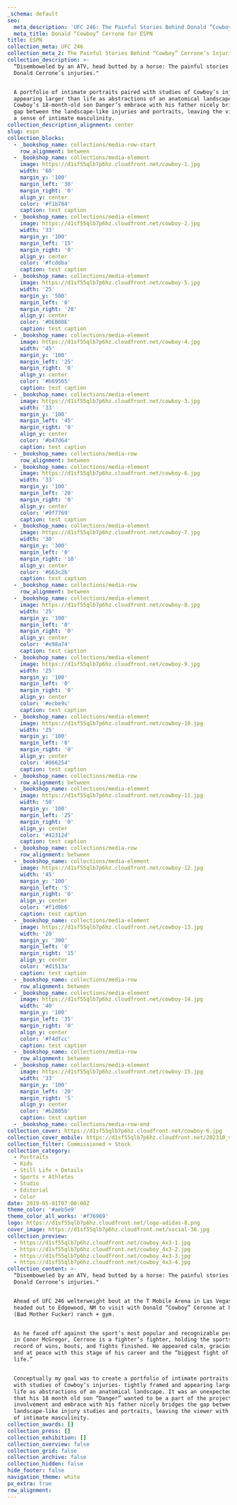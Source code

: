 ```yaml
---
_schema: default
seo:
  meta_description: 'UFC 246: The Painful Stories Behind Donald “Cowboy” Cerrone’s Injuries'
  meta_title: Donald “Cowboy” Cerrone for ESPN
title: ESPN
collection_meta: UFC 246
collection_meta_2: The Painful Stories Behind “Cowboy” Cerrone’s Injuries
collection_description: >-
  “Disemboweled by an ATV, head butted by a horse: The painful stories behind
  Donald Cerrone’s injuries."


  A portfolio of intimate portraits paired with studies of Cowboy’s injuries
  appearing larger than life as abstractions of an anatomical landscape.
  Cowboy’s 18-month-old son Danger’s embrace with his father nicely bridges the
  gap between the landscape-like injuries and portraits, leaving the viewer with
  a sense of intimate masculinity.
collection_description_alignment: center
slug: espn
collection_blocks:
  - _bookshop_name: collections/media-row-start
    row_alignment: between
  - _bookshop_name: collections/media-element
    image: https://d1sf55qlb7p6hz.cloudfront.net/cowboy-1.jpg
    width: '60'
    margin_y: '100'
    margin_left: '30'
    margin_right: '0'
    align_y: center
    color: '#f1b784'
    caption: test caption
  - _bookshop_name: collections/media-element
    image: https://d1sf55qlb7p6hz.cloudfront.net/cowboy-2.jpg
    width: '33'
    margin_y: '100'
    margin_left: '15'
    margin_right: '0'
    align_y: center
    color: '#fcddba'
    caption: test caption
  - _bookshop_name: collections/media-element
    image: https://d1sf55qlb7p6hz.cloudfront.net/cowboy-5.jpg
    width: '25'
    margin_y: '500'
    margin_left: '0'
    margin_right: '20'
    align_y: center
    color: '#DEB08E'
    caption: test caption
  - _bookshop_name: collections/media-element
    image: https://d1sf55qlb7p6hz.cloudfront.net/cowboy-4.jpg
    width: '45'
    margin_y: '100'
    margin_left: '25'
    margin_right: '0'
    align_y: center
    color: '#b69565'
    caption: test caption
  - _bookshop_name: collections/media-element
    image: https://d1sf55qlb7p6hz.cloudfront.net/cowboy-3.jpg
    width: '33'
    margin_y: '100'
    margin_left: '45'
    margin_right: '0'
    align_y: center
    color: '#b47d64'
    caption: test caption
  - _bookshop_name: collections/media-row
    row_alignment: between
  - _bookshop_name: collections/media-element
    image: https://d1sf55qlb7p6hz.cloudfront.net/cowboy-6.jpg
    width: '33'
    margin_y: '100'
    margin_left: '20'
    margin_right: '0'
    align_y: center
    color: '#9f7769'
    caption: test caption
  - _bookshop_name: collections/media-element
    image: https://d1sf55qlb7p6hz.cloudfront.net/cowboy-7.jpg
    width: '30'
    margin_y: '300'
    margin_left: '0'
    margin_right: '10'
    align_y: center
    color: '#663c2b'
    caption: test caption
  - _bookshop_name: collections/media-row
    row_alignment: between
  - _bookshop_name: collections/media-element
    image: https://d1sf55qlb7p6hz.cloudfront.net/cowboy-8.jpg
    width: '25'
    margin_y: '100'
    margin_left: '0'
    margin_right: '0'
    align_y: center
    color: '#e98a74'
    caption: test caption
  - _bookshop_name: collections/media-element
    image: https://d1sf55qlb7p6hz.cloudfront.net/cowboy-9.jpg
    width: '25'
    margin_y: '100'
    margin_left: '0'
    margin_right: '0'
    align_y: center
    color: '#ecbe9c'
    caption: test caption
  - _bookshop_name: collections/media-element
    image: https://d1sf55qlb7p6hz.cloudfront.net/cowboy-10.jpg
    width: '25'
    margin_y: '100'
    margin_left: '0'
    margin_right: '0'
    align_y: center
    color: '#866254'
    caption: test caption
  - _bookshop_name: collections/media-row
    row_alignment: between
  - _bookshop_name: collections/media-element
    image: https://d1sf55qlb7p6hz.cloudfront.net/cowboy-11.jpg
    width: '50'
    margin_y: '100'
    margin_left: '25'
    margin_right: '0'
    align_y: center
    color: '#42312d'
    caption: test caption
  - _bookshop_name: collections/media-row
    row_alignment: between
  - _bookshop_name: collections/media-element
    image: https://d1sf55qlb7p6hz.cloudfront.net/cowboy-12.jpg
    width: '45'
    margin_y: '100'
    margin_left: '5'
    margin_right: '0'
    align_y: center
    color: '#f1d0b6'
    caption: test caption
  - _bookshop_name: collections/media-element
    image: https://d1sf55qlb7p6hz.cloudfront.net/cowboy-13.jpg
    width: '20'
    margin_y: '300'
    margin_left: '0'
    margin_right: '15'
    align_y: center
    color: '#d1513a'
    caption: test caption
  - _bookshop_name: collections/media-row
    row_alignment: between
  - _bookshop_name: collections/media-element
    image: https://d1sf55qlb7p6hz.cloudfront.net/cowboy-14.jpg
    width: '40'
    margin_y: '100'
    margin_left: '35'
    margin_right: '0'
    align_y: center
    color: '#f4dfcc'
    caption: test caption
  - _bookshop_name: collections/media-row
    row_alignment: between
  - _bookshop_name: collections/media-element
    image: https://d1sf55qlb7p6hz.cloudfront.net/cowboy-15.jpg
    width: '33'
    margin_y: '100'
    margin_left: '20'
    margin_right: '5'
    align_y: center
    color: '#b2805b'
    caption: test caption
  - _bookshop_name: collections/media-row-end
collection_cover: https://d1sf55qlb7p6hz.cloudfront.net/cowboy-6.jpg
collection_cover_mobile: https://d1sf55qlb7p6hz.cloudfront.net/202310_vert-covers-12.jpg
collection_filter: Commissioned + Stock
collection_category:
  - Portraits
  - Kids
  - Still Life + Details
  - Sports + Athletes
  - Studio
  - Editorial
  - Color
date: 2019-05-01T07:00:00Z
theme_color: '#aeb5e9'
theme_color_all_works: '#f76969'
logo: https://d1sf55qlb7p6hz.cloudfront.net/logo-adidas-8.png
cover_image: https://d1sf55qlb7p6hz.cloudfront.net/social-36.jpg
collection_preview:
  - https://d1sf55qlb7p6hz.cloudfront.net/cowboy_4x3-1.jpg
  - https://d1sf55qlb7p6hz.cloudfront.net/cowboy_4x3-2.jpg
  - https://d1sf55qlb7p6hz.cloudfront.net/cowboy_4x3-3.jpg
  - https://d1sf55qlb7p6hz.cloudfront.net/cowboy_4x3-4.jpg
collection_content: >-
  “Disemboweled by an ATV, head butted by a horse: The painful stories behind
  Donald Cerrone’s injuries."


  Ahead of UFC 246 welterweight bout at the T Mobile Arena in Las Vegas, I
  headed out to Edgewood, NM to visit with Donald “Cowboy” Ceronne at his BMF
  (Bad Mother Fucker) ranch + gym.


  As he faced off against the sport’s most popular and recognizable personality
  in Conor McGregor, Cerrone is a fighter’s fighter, holding the sports all time
  record of wins, bouts, and fights finished. He appeared calm, gracious, funny,
  and at peace with this stage of his career and the “biggest fight of his
  life.”


  Conceptually my goal was to create a portfolio of intimate portraits paired
  with studies of Cowboy’s injuries- tightly framed and appearing larger than
  life as abstractions of an anatomical landscape. It was an unexpected bonus
  that his 18 month old son “Danger” wanted to be a part of the project. His
  involvement and embrace with his father nicely bridges the gap between the
  landscape-like injury studies and portraits, leaving the viewer with a sense
  of intimate masculinity.
collection_awards: []
collection_press: []
collection_exhibition: []
collection_overview: false
collection_grid: false
collection_archive: false
collection_hidden: false
hide_footer: false
navigation_theme: white
px_extra: true
row_alignment:
---
```

